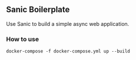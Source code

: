 ## Sanic Boilerplate

Use Sanic to build a simple async web application.


### How to use

```
docker-compose -f docker-compose.yml up --build
```